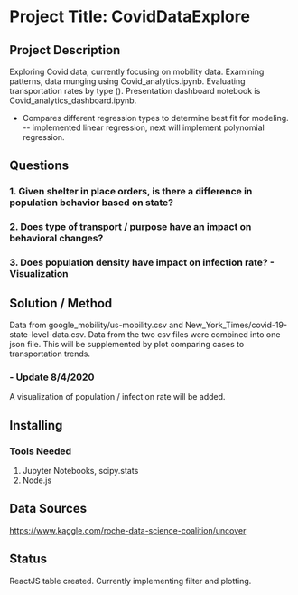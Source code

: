 # Project Title: CovidDataExplore

## Project Description
Exploring Covid data, currently focusing on mobility data.  Examining patterns, data munging using Covid_analytics.ipynb. Evaluating transportation rates by type ().
Presentation dashboard notebook is Covid_analytics_dashboard.ipynb.
- Compares different regression types to determine best fit for modeling.
-- implemented linear regression, next will implement polynomial regression.
## Questions
### 1. Given shelter in place orders, is there a difference in population behavior based on state?
### 2. Does type of transport / purpose have an impact on behavioral changes?
### 3. Does population density have impact on infection rate? - Visualization
## Solution / Method
Data from google_mobility/us-mobility.csv and New_York_Times/covid-19-state-level-data.csv. Data from the two csv files were combined into one json file. This will be supplemented by plot comparing cases to transportation trends.
### - Update 8/4/2020 
A visualization of population / infection rate will be added.
## Installing
### Tools Needed
1. Jupyter Notebooks, scipy.stats
2. Node.js

## Data Sources
https://www.kaggle.com/roche-data-science-coalition/uncover

## Status
ReactJS table created. Currently implementing filter and plotting.
